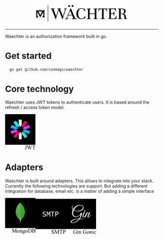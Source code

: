 
<h1 align="center"><img  src="https://github.com/conmags/waechter/blob/master/media/logo.png?raw=true" width="300px" /></h1>

----


Waechter is an authorization framework built in go.

# Get started

```bash
  go get github.com/conmags/waechter
```



# Core technology
Waechter uses JWT tokens to authenticate users. It is based around the refresh / access token model.

<img src="https://github.com/conmags/waechter/blob/master/media/jwt.png?raw=true" width="100px" />

# Adapters
Waechter is built around adapters. This allows to integrate into your stack. Currently the following technologies are support. But adding a different integration for database, email etc. is a matter of adding a simple interface

<img src="https://github.com/conmags/waechter/blob/master/media/mongo.png?raw=true"  width="100px"  /><img src="https://github.com/conmags/waechter/blob/master/media/smtp.png?raw=true" width="100px" /><img src="https://github.com/conmags/waechter/blob/master/media/gin.png?raw=true" width="100px"  />

